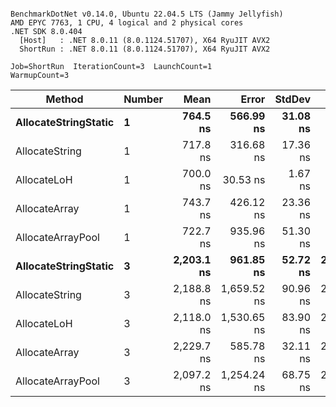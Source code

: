 ```

BenchmarkDotNet v0.14.0, Ubuntu 22.04.5 LTS (Jammy Jellyfish)
AMD EPYC 7763, 1 CPU, 4 logical and 2 physical cores
.NET SDK 8.0.404
  [Host]   : .NET 8.0.11 (8.0.1124.51707), X64 RyuJIT AVX2
  ShortRun : .NET 8.0.11 (8.0.1124.51707), X64 RyuJIT AVX2

Job=ShortRun  IterationCount=3  LaunchCount=1  
WarmupCount=3  

```
| Method               | Number | Mean       | Error       | StdDev   | Min        | Max        | Gen0   | Gen1   | Allocated |
|--------------------- |------- |-----------:|------------:|---------:|-----------:|-----------:|-------:|-------:|----------:|
| **AllocateStringStatic** | **1**      |   **764.5 ns** |   **566.99 ns** | **31.08 ns** |   **728.7 ns** |   **784.6 ns** | **0.0124** | **0.0114** |   **1.02 KB** |
| AllocateString       | 1      |   717.8 ns |   316.68 ns | 17.36 ns |   698.9 ns |   733.1 ns | 0.0124 | 0.0114 |   1.02 KB |
| AllocateLoH          | 1      |   700.0 ns |    30.53 ns |  1.67 ns |   698.2 ns |   701.5 ns | 0.0124 | 0.0114 |   1.02 KB |
| AllocateArray        | 1      |   743.7 ns |   426.12 ns | 23.36 ns |   729.1 ns |   770.6 ns | 0.0124 | 0.0114 |   1.02 KB |
| AllocateArrayPool    | 1      |   722.7 ns |   935.96 ns | 51.30 ns |   682.8 ns |   780.6 ns | 0.0124 | 0.0114 |   1.02 KB |
| **AllocateStringStatic** | **3**      | **2,203.1 ns** |   **961.85 ns** | **52.72 ns** | **2,142.6 ns** | **2,238.9 ns** | **0.0343** | **0.0305** |   **3.07 KB** |
| AllocateString       | 3      | 2,188.8 ns | 1,659.52 ns | 90.96 ns | 2,086.4 ns | 2,260.2 ns | 0.0343 | 0.0305 |   3.07 KB |
| AllocateLoH          | 3      | 2,118.0 ns | 1,530.65 ns | 83.90 ns | 2,045.1 ns | 2,209.7 ns | 0.0343 | 0.0305 |   3.07 KB |
| AllocateArray        | 3      | 2,229.7 ns |   585.78 ns | 32.11 ns | 2,200.9 ns | 2,264.3 ns | 0.0343 | 0.0305 |   3.07 KB |
| AllocateArrayPool    | 3      | 2,097.2 ns | 1,254.24 ns | 68.75 ns | 2,040.9 ns | 2,173.8 ns | 0.0343 | 0.0305 |   3.07 KB |
